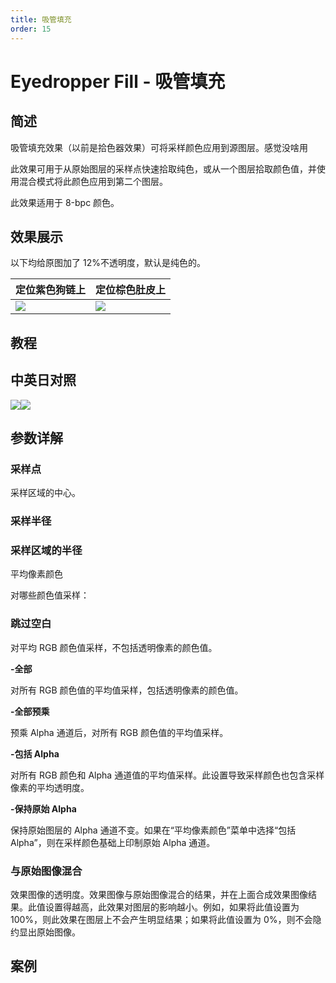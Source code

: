 ```yaml
---
title: 吸管填充
order: 15
---
```


# Eyedropper Fill - 吸管填充

## 简述

吸管填充效果（以前是拾色器效果）可将采样颜色应用到源图层。感觉没啥用

此效果可用于从原始图层的采样点快速拾取纯色，或从一个图层拾取颜色值，并使用混合模式将此颜色应用到第二个图层。

此效果适用于 8-bpc 颜色。

## 效果展示

以下均给原图加了 12%不透明度，默认是纯色的。

| 定位紫色狗链上                                  | 定位棕色肚皮上 |
| ----------------------------------------------- | -------------- |
| ![](https://cdn.yuelili.com/20211230154014.png) |![](https://cdn.yuelili.com/20211230154052.png)|

## 教程

## 中英日对照

![](https://mir.yuelili.com/user/AE/effects/AE-Effects-Generate-Eyedropper_Fill.png)![](https://mir.yuelili.com/user/AE/effects/AE-Effects-Generate-Eyedropper_Fill_cn.png)

## 参数详解

### 采样点

采样区域的中心。

### 采样半径

### 采样区域的半径

平均像素颜色

对哪些颜色值采样：

### 跳过空白

对平均 RGB 颜色值采样，不包括透明像素的颜色值。

**-全部**

对所有 RGB 颜色值的平均值采样，包括透明像素的颜色值。

**-全部预乘**

预乘 Alpha 通道后，对所有 RGB 颜色值的平均值采样。

**-包括 Alpha**

对所有 RGB 颜色和 Alpha 通道值的平均值采样。此设置导致采样颜色也包含采样像素的平均透明度。

**-保持原始 Alpha**

保持原始图层的 Alpha 通道不变。如果在“平均像素颜色”菜单中选择“包括 Alpha”，则在采样颜色基础上印制原始 Alpha 通道。

### 与原始图像混合

效果图像的透明度。效果图像与原始图像混合的结果，并在上面合成效果图像结果。此值设置得越高，此效果对图层的影响越小。例如，如果将此值设置为
100%，则此效果在图层上不会产生明显结果；如果将此值设置为 0%，则不会隐约显出原始图像。

## 案例

